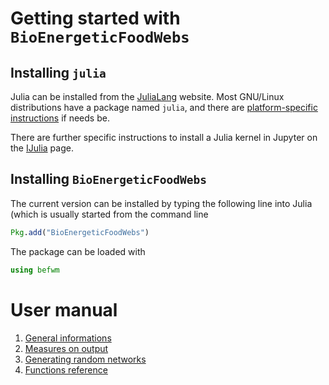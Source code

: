 # Getting started with `BioEnergeticFoodWebs`

## Installing `julia`

Julia can be installed from the [JuliaLang][jll] website. Most GNU/Linux
distributions have a package named `julia`, and there are [platform-specific
instructions][pfsi] if needs be.

[jll]: http://julialang.org/downloads/ "JuliaLang download page"
[pfsi]: http://julialang.org/downloads/platform.html "Platform-specific installation instructions"

There are further specific instructions to install a Julia kernel in Jupyter
on the [IJulia](https://github.com/JuliaLang/IJulia.jl) page.

## Installing `BioEnergeticFoodWebs`

The current version can be installed by typing the following line into Julia
(which is usually started from the command line

``` julia
Pkg.add("BioEnergeticFoodWebs")
```

The package can be loaded with

~~~ julia
using befwm
~~~
        
# User manual

1. [General informations](general-informations)
1. [Measures on output](measures)
2. [Generating random networks](random-networks)
3. [Functions reference](api)


